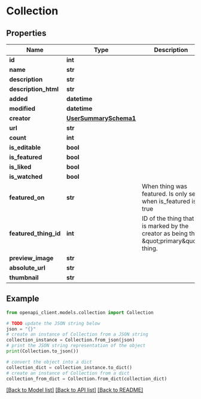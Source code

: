 # Collection


## Properties

Name | Type | Description | Notes
------------ | ------------- | ------------- | -------------
**id** | **int** |  | 
**name** | **str** |  | 
**description** | **str** |  | 
**description_html** | **str** |  | [optional] 
**added** | **datetime** |  | 
**modified** | **datetime** |  | 
**creator** | [**UserSummarySchema1**](UserSummarySchema1.md) |  | 
**url** | **str** |  | 
**count** | **int** |  | 
**is_editable** | **bool** |  | 
**is_featured** | **bool** |  | 
**is_liked** | **bool** |  | [optional] 
**is_watched** | **bool** |  | 
**featured_on** | **str** | When thing was featured. Is only set when is_featured is true | [optional] 
**featured_thing_id** | **int** | ID of the thing that is marked by the creator as being the \&quot;primary\&quot; thing. | 
**preview_image** | **str** |  | 
**absolute_url** | **str** |  | 
**thumbnail** | **str** |  | 

## Example

```python
from openapi_client.models.collection import Collection

# TODO update the JSON string below
json = "{}"
# create an instance of Collection from a JSON string
collection_instance = Collection.from_json(json)
# print the JSON string representation of the object
print(Collection.to_json())

# convert the object into a dict
collection_dict = collection_instance.to_dict()
# create an instance of Collection from a dict
collection_from_dict = Collection.from_dict(collection_dict)
```
[[Back to Model list]](../README.md#documentation-for-models) [[Back to API list]](../README.md#documentation-for-api-endpoints) [[Back to README]](../README.md)


